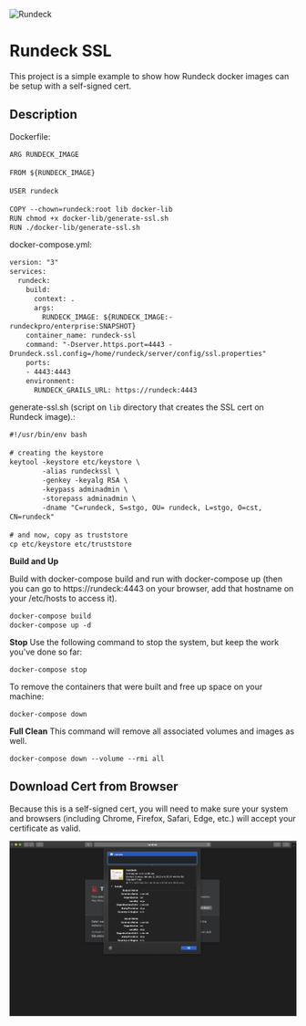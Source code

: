 ![Rundeck](https://www.rundeck.com/hubfs/Images/logos/rundeck-logotype-512.png)

# Rundeck SSL

This project is a simple example to show how Rundeck docker images can be setup with a self-signed cert.

## Description 

Dockerfile:
```
ARG RUNDECK_IMAGE

FROM ${RUNDECK_IMAGE}

USER rundeck

COPY --chown=rundeck:root lib docker-lib
RUN chmod +x docker-lib/generate-ssl.sh
RUN ./docker-lib/generate-ssl.sh
```

docker-compose.yml:
```
version: "3"
services:
  rundeck:
    build:
      context: .
      args:
        RUNDECK_IMAGE: ${RUNDECK_IMAGE:-rundeckpro/enterprise:SNAPSHOT}
    container_name: rundeck-ssl
    command: "-Dserver.https.port=4443 -Drundeck.ssl.config=/home/rundeck/server/config/ssl.properties"
    ports:
    - 4443:4443
    environment:
      RUNDECK_GRAILS_URL: https://rundeck:4443
```

generate-ssl.sh (script on ```lib``` directory that creates the SSL cert on Rundeck image).:

```
#!/usr/bin/env bash

# creating the keystore
keytool -keystore etc/keystore \
        -alias rundeckssl \
        -genkey -keyalg RSA \
        -keypass adminadmin \
        -storepass adminadmin \
        -dname "C=rundeck, S=stgo, OU= rundeck, L=stgo, O=cst, CN=rundeck"

# and now, copy as truststore
cp etc/keystore etc/truststore
```

**Build and Up**  

Build with docker-compose build and run with docker-compose up (then you can go to https://rundeck:4443 on your browser, add that hostname on your /etc/hosts to access it).

```
docker-compose build
docker-compose up -d
```

**Stop**
Use the following command to stop the system, but keep the work you've done so far:

```
docker-compose stop
```

To remove the containers that were built and free up space on your machine:

```
docker-compose down
```

**Full Clean**
This command will remove all associated volumes and images as well.
```
docker-compose down --volume --rmi all
```

## Download Cert from Browser
Because this is a self-signed cert, you will need to make sure your system and browsers (including Chrome, Firefox, Safari, Edge, etc.) will accept your certificate as valid.

![cert_download](save_cert.png)
